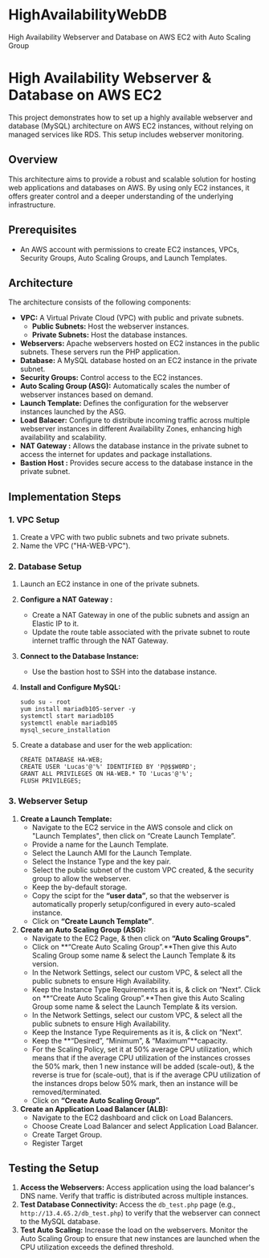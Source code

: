 # HighAvailabilityWebDB
High Availability Webserver and Database on AWS EC2 with Auto Scaling Group

# High Availability Webserver & Database on AWS EC2

This project demonstrates how to set up a highly available webserver and database (MySQL) architecture on AWS EC2 instances, without relying on managed services like RDS. This setup includes webserver monitoring.

## Overview

This architecture aims to provide a robust and scalable solution for hosting web applications and databases on AWS. By using only EC2 instances, it offers greater control and a deeper understanding of the underlying infrastructure.

## Prerequisites

-   An AWS account with permissions to create EC2 instances, VPCs, Security Groups, Auto Scaling Groups, and Launch Templates.

## Architecture

The architecture consists of the following components:

-   **VPC:** A Virtual Private Cloud (VPC) with public and private subnets.
    -   **Public Subnets:** Host the webserver instances.
    -   **Private Subnets:** Host the database instances.
-   **Webservers:** Apache webservers hosted on EC2 instances in the public subnets. These servers run the PHP application.
-   **Database:** A MySQL database hosted on an EC2 instance in the private subnet.
-   **Security Groups:** Control access to the EC2 instances.
-   **Auto Scaling Group (ASG):** Automatically scales the number of webserver instances based on demand.
-   **Launch Template:** Defines the configuration for the webserver instances launched by the ASG.
-   **Load Balacer:** Configure to distribute incoming traffic across multiple webserver instances in different Availability Zones, enhancing high availability and scalability.
-   **NAT Gateway :** Allows the database instance in the private subnet to access the internet for updates and package installations.
-   **Bastion Host :** Provides secure access to the database instance in the private subnet.

## Implementation Steps

### 1. VPC Setup

1.  Create a VPC with two public subnets and two private subnets.
2.  Name the VPC ("HA-WEB-VPC").

### 2. Database Setup

1.  Launch an EC2 instance in one of the private subnets.
2.  **Configure a NAT Gateway :**
    *   Create a NAT Gateway in one of the public subnets and assign an Elastic IP to it.
    *   Update the route table associated with the private subnet to route internet traffic through the NAT Gateway.
3.  **Connect to the Database Instance:**
    *   Use the bastion host to SSH into the database instance.
4.  **Install and Configure MySQL:**

    ```
    sudo su - root
    yum install mariadb105-server -y
    systemctl start mariadb105
    systemctl enable mariadb105
    mysql_secure_installation 
    ```
5. Create a database and user for the web application:

    ```
    CREATE DATABASE HA-WEB;
    CREATE USER 'Lucas'@'%' IDENTIFIED BY 'P@$$W0RD';
    GRANT ALL PRIVILEGES ON HA-WEB.* TO 'Lucas'@'%';
    FLUSH PRIVILEGES;
    ```

### 3. Webserver Setup

1.  **Create a Launch Template:**
    *   Navigate to the EC2 service in the AWS console and click on "Launch Templates", then click on “Create Launch Template”.
    *   Provide a name for the Launch Template.
    *   Select the Launch AMI for the Launch Template.
    *   Select the Instance Type and the key pair.
    *   Select the public subnet of the custom VPC created, & the security group to allow the webserver.
    *   Keep the by-default storage.
    *   Copy the scipt for the **“user data”**, so that the webserver is automatically properly setup/configured in every auto-scaled instance.
    *   Click on **“Create Launch Template”**.
2.  **Create an Auto Scaling Group (ASG):**
    *   Navigate to the EC2 Page, & then click on **“Auto Scaling Groups”**.
    *   Click on **“Create Auto Scaling Group”.**Then give this Auto Scaling Group some name & select the Launch Template & its version.
    *   In the Network Settings, select our custom VPC, & select all the public subnets to ensure High Availability.
    *   Keep the Instance Type Requirements as it is, & click on “Next”.
        Click on **“Create Auto Scaling Group”.**Then give this Auto Scaling Group some name & select the Launch Template & its version.
    *   In the Network Settings, select our custom VPC, & select all the public subnets to ensure High Availability.
    *   Keep the Instance Type Requirements as it is, & click on “Next”.
    *   Keep the **“Desired”, “Minimum”, & “Maximum”**capacity.
    *   For the Scaling Policy, set it at 50% average CPU utilization, which means that if the average CPU utilization of the instances crosses the 50% mark, then 1 new instance will be added (scale-out), & the reverse is true for (scale-out), that is if the average CPU utilization of the instances drops below 50% mark, then an instance will be removed/terminated.
    *   Click on **“Create Auto Scaling Group”.**
3.  **Create an Application Load Balancer (ALB):**
    *   Navigate to the EC2 dashboard and click on Load Balancers.
    *   Choose Create Load Balancer and select Application Load Balancer.
    *   Create Target Group.
    *   Register Target

## Testing the Setup

1.  **Access the Webservers:** Access application using the load balancer's DNS name. Verify that traffic is distributed across multiple instances.
2.  **Test Database Connectivity:** Access the `db_test.php` page (e.g., `http://13.4.65.2/db_test.php`) to verify that the webserver can connect to the MySQL database.
3.  **Test Auto Scaling:** Increase the load on the webservers. Monitor the Auto Scaling Group to ensure that new instances are launched when the CPU utilization exceeds the defined threshold.

